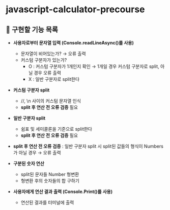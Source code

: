 # javascript-calculator-precourse

## 🚀 구현할 기능 목록
- **사용자로부터 문자열 입력 (Console.readLineAsync()를 사용)**
    - 문자열이 비어있는가? → 오류 출력
    - 커스텀 구분자가 있는가?
      - O : 커스텀 구분자가 1개인지 확인 → 1개일 경우 커스텀 구분자로 split, 아닐 경우 오류 출력
      - X : 일반 구분자로 split한다
        
- **커스텀 구분자 split**
    - //, \n 사이의 커스텀 문자열 인식
    - **split 후 연산 전 오류 검증** 필요
      
- **일반 구분자 split**
    - 쉼표 및 세미콜론을 기준으로 split한다
    - **split 후 연산 전 오류 검증** 필요
      
- **split 후 연산 전 오류 검증** : 일반 구분자 split 시 split된 값들의 형식이 Numbers가 아닐 경우 → 오류 출력
  
- **구분된 숫자 연산**
    - split된 문자들 Number 형변환
    - 형변환 후의 숫자들의 합 구하기
      
- **사용자에게 연산 결과 출력 (Console.Print()를 사용)**
  - 연산된 결과를 터미널에 출력
